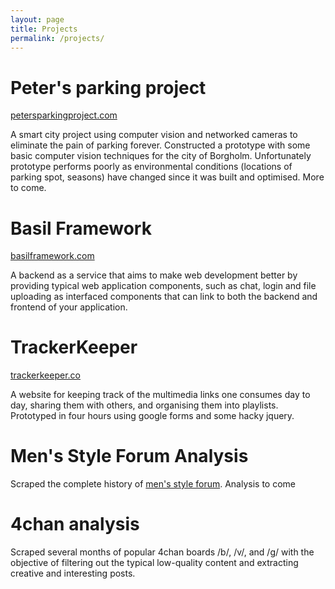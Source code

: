 ```yaml
---
layout: page
title: Projects
permalink: /projects/
---
```


<h1>Peter's parking project</h1>
<a href="petersparkingproject.com">petersparkingproject.com</a>
<p>A smart city project using computer vision and networked cameras to eliminate the pain of parking forever. Constructed a prototype with some basic computer vision techniques for the city of Borgholm. Unfortunately prototype performs poorly as environmental conditions (locations of parking spot, seasons) have changed since it was built and optimised. More to come.

<h1>Basil Framework</h1>
<a href="http://basilframework.com">basilframework.com</a>
<p>A backend as a service that aims to make web development better by providing typical web application components, such as chat, login and file uploading as interfaced components that can link to both the backend and frontend of your application.</p>

<h1>TrackerKeeper</h1>
<a href="http://trackerkeeper.co">trackerkeeper.co</a><br />
<p>A website for keeping track of the multimedia links one consumes day to day, sharing them with others, and organising them into playlists. Prototyped in four hours using google forms and some hacky jquery.</p>

<h1>Men's Style Forum Analysis</h1>
<p>Scraped the complete history of <a href="http://www.styleforum.net">men's style forum</a>. Analysis to come</p>

<h1>4chan analysis</h1>
<p>Scraped several months of popular 4chan boards /b/, /v/, and /g/ with the objective of filtering out the typical low-quality content and extracting creative and interesting posts.</p>
